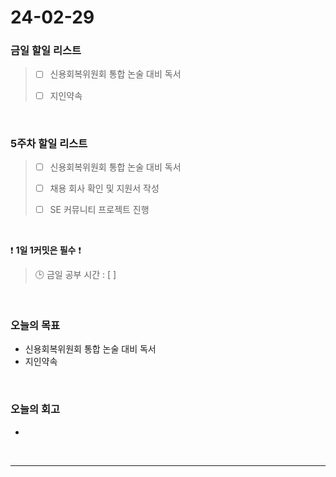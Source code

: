# 24-02-29
### 금일 할일 리스트
> - [ ]  신용회복위원회 통합 논술 대비 독서
>
> - [ ]  지인약속

<br/>

### 5주차 할일 리스트  
> - [ ]  신용회복위원회 통합 논술 대비 독서
>
> - [ ]  채용 회사 확인 및 지원서 작성
>
> - [ ]  SE 커뮤니티 프로젝트 진행

<br/>

❗ **1일 1커밋은 필수** ❗
> 🕒 금일 공부 시간 : [  ]

<br/>

### 오늘의 목표
- 신용회복위원회 통합 논술 대비 독서
- 지인약속

<br>

### 오늘의 회고
- 


<br/>

------------  

